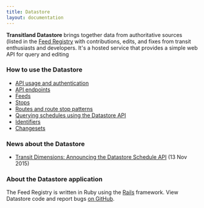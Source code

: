 ```yaml
---
title: Datastore
layout: documentation
---
```


**Transitland Datastore** brings together data from authoritative sources (listed in the [Feed Registry](documentation/feed-registry/) with contributions, edits, and fixes from transit enthusiasts and developers. It's a hosted service that provides a simple web API for query and editing

### How to use the Datastore

- [API usage and authentication](api-endpoints.md)
- [API endpoints](api-endpoints.md)
- [Feeds](feeds.md)
- [Stops](stops.md)
- [Routes and route stop patterns](routes-and-route-stop-patterns.md)
- [Querying schedules using the Datastore API](schedules.md)
- [Identifiers](identifiers.md)
- [Changesets](changesets.md)

### News about the Datastore

<ul class="all-links">
  <li><a href="/news/2015/11/13/schedule-api.html">Transit Dimensions: Announcing the Datastore Schedule API</a> (13 Nov 2015)</li>
</ul>

### About the Datastore application

The Feed Registry is written in Ruby using the [Rails](http://www.rubyonrails.org) framework. View Datastore code and report bugs [on GitHub](http://github.com/transitland/transitland-datastore).
